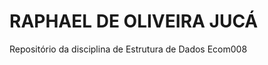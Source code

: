 RAPHAEL DE OLIVEIRA JUCÁ
================

Repositório  da disciplina de Estrutura de Dados Ecom008

